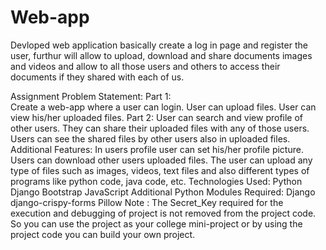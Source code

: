 # Web-app
Devloped web application basically  create a log in page and register the user, furthur will allow to upload, download and share documents images and videos and allow to all those users and others  to access their documents if they shared with each of us.

Assignment Problem Statement:
Part 1:<br>
Create a web-app where a user can login.
User can upload files.
User can view his/her uploaded files.
Part 2:
User can search and view profile of other users.
They can share their uploaded files with any of those users.
Users can see the shared files by other users also in uploaded files.
Additional Features:
In users profile user can set his/her profile picture.
Users can download other users uploaded files.
The user can upload any type of files such as images, videos, text files and also different types of programs like python code, java code, etc.
Technologies Used:
Python
Django
Bootstrap
JavaScript
Additional Python Modules Required:
Django
django-crispy-forms
Pillow
Note :
The Secret_Key required for the execution and debugging of project is not removed from the project code. So you can use the project as your college mini-project or by using the project code you can build your own project.
